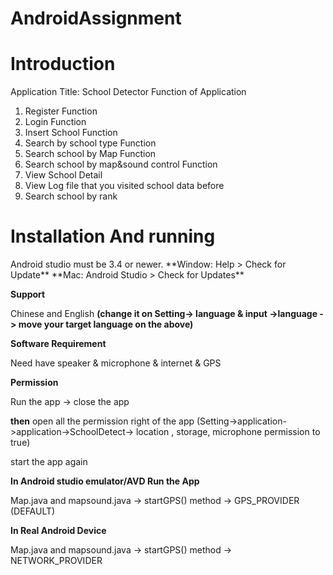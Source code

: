 # AndroidAssignment

<h1>Introduction</h1>
Application Title: School Detector
Function of Application

1.	Register Function
2.	Login Function
3.	Insert School Function
4.	Search by school type Function
5.	Search school by Map Function
6.	Search school by map&sound control Function
7.	View School Detail
8.	View Log file that you visited school data before
9.	Search school by rank


<h1>Installation And running </h1>
Android studio must be 3.4 or newer.
**Window:  Help > Check for Update**
**Mac: Android Studio > Check for Updates**


**Support**

Chinese and English **(change it on Setting-> language & input ->language -> move your target language on the above)**


**Software Requirement**

Need have speaker & microphone & internet & GPS

**Permission**

Run the app -> close the app 

**then** open all the permission right of the app (Setting->application->application->SchoolDetect-> location , storage, microphone permission to true)

start the app again

**In Android studio emulator/AVD Run the App**

Map.java and mapsound.java  -> startGPS() method -> GPS_PROVIDER (DEFAULT)

**In Real Android Device**

Map.java and mapsound.java  -> startGPS() method -> NETWORK_PROVIDER


